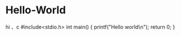 # Hello-World
hi
、c
  #include<stdio.h>
  int main()
  {
    printf("Hello world\n");
    return 0;
  }
